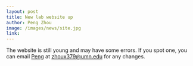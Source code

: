 ```yaml
---
layout: post
title: New lab website up
author: Peng Zhou
image: /images/news/site.jpg
link: 
---
```


The website is still young and may have some errors. If you spot one, you can email [Peng](/people/peng-zhou) at zhoux379@umn.edu for any changes.

